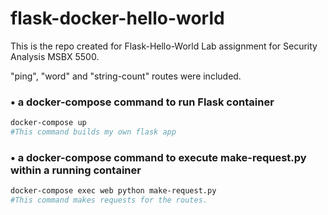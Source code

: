# flask-docker-hello-world
This is the repo created for Flask-Hello-World Lab assignment for Security Analysis MSBX 5500.

"ping", "word" and "string-count" routes were included.

### • a docker-compose command to run Flask container
```bash
docker-compose up
#This command builds my own flask app
```

### • a docker-compose command to execute make-request.py within a running container
```bash
docker-compose exec web python make-request.py
#This command makes requests for the routes.
```
